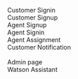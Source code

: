 Customer Signin<br>
Customer Signup<br>
Agent Signup<br>
Agent Signin<br>
Agent Assignment<br>
Customer Notification<br><br>
Admin page<br>
Watson Assistant
